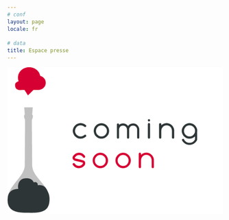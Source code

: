 ```yaml
---
# conf
layout: page
locale: fr

# data
title: Espace presse
---
```


![Texte alternatif](/media/coming-soon.png)
